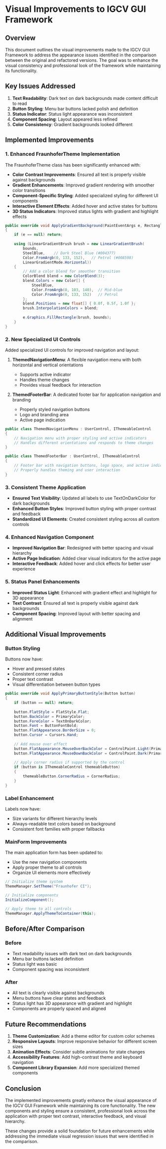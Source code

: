 # Visual Improvements to IGCV GUI Framework

## Overview

This document outlines the visual improvements made to the IGCV GUI Framework to address the appearance issues identified in the comparison between the original and refactored versions. The goal was to enhance the visual consistency and professional look of the framework while maintaining its functionality.

## Key Issues Addressed

1. **Text Readability**: Dark text on dark backgrounds made content difficult to read
2. **Button Styling**: Menu bar buttons lacked polish and definition
3. **Status Indicator**: Status light appearance was inconsistent
4. **Component Spacing**: Layout appeared less refined
5. **Color Consistency**: Gradient backgrounds looked different

## Implemented Improvements

### 1. Enhanced FraunhoferTheme Implementation

The FraunhoferTheme class has been significantly enhanced with:

- **Color Contrast Improvements**: Ensured all text is properly visible against backgrounds
- **Gradient Enhancements**: Improved gradient rendering with smoother color transitions
- **Component-Specific Styling**: Added specialized styling for different UI components
- **Interactive Element Effects**: Added hover and active states for buttons
- **3D Status Indicators**: Improved status lights with gradient and highlight effects

```csharp
public override void ApplyGradientBackground(PaintEventArgs e, Rectangle bounds)
{
    if (e == null) return;
    
    using (LinearGradientBrush brush = new LinearGradientBrush(
        bounds,
        SteelBlue,    // Dark Steel Blue (#004377)
        Color.FromArgb(0, 133, 152),   // Petrol (#008598)
        LinearGradientMode.Horizontal))
    {
        // Add a color blend for smoother transition
        ColorBlend blend = new ColorBlend(3);
        blend.Colors = new Color[] { 
            SteelBlue,
            Color.FromArgb(0, 103, 140),  // Mid-blue
            Color.FromArgb(0, 133, 152)   // Petrol
        };
        blend.Positions = new float[] { 0.0f, 0.5f, 1.0f };
        brush.InterpolationColors = blend;
        
        e.Graphics.FillRectangle(brush, bounds);
    }
}
```

### 2. New Specialized UI Controls

Added specialized UI controls for improved navigation and layout:

1. **ThemedNavigationMenu**: A flexible navigation menu with both horizontal and vertical orientations
   - Supports active indicator
   - Handles theme changes
   - Provides visual feedback for interaction

2. **ThemedFooterBar**: A dedicated footer bar for application navigation and branding
   - Properly styled navigation buttons
   - Logo and branding area
   - Active page indication

```csharp
public class ThemedNavigationMenu : UserControl, IThemeableControl
{
    // Navigation menu with proper styling and active indicators
    // Handles different orientations and responds to theme changes
}

public class ThemedFooterBar : UserControl, IThemeableControl
{
    // Footer bar with navigation buttons, logo space, and active indicators
    // Properly handles theming and user interaction
}
```

### 3. Consistent Theme Application

- **Ensured Text Visibility**: Updated all labels to use TextOnDarkColor for dark backgrounds
- **Enhanced Button Styles**: Improved button styling with proper contrast and feedback
- **Standardized UI Elements**: Created consistent styling across all custom controls

### 4. Enhanced Navigation Component

- **Improved Navigation Bar**: Redesigned with better spacing and visual hierarchy
- **Active Page Indication**: Added clear visual indicators for the active page
- **Interactive Feedback**: Added hover and click effects for better user experience

### 5. Status Panel Enhancements

- **Improved Status Light**: Enhanced with gradient effect and highlight for 3D appearance
- **Text Contrast**: Ensured all text is properly visible against dark backgrounds
- **Component Spacing**: Improved layout with better spacing and alignment

## Additional Visual Improvements

### Button Styling

Buttons now have:
- Hover and pressed states
- Consistent corner radius
- Proper text contrast
- Visual differentiation between button types

```csharp
public override void ApplyPrimaryButtonStyle(Button button)
{
    if (button == null) return;
    
    button.FlatStyle = FlatStyle.Flat;
    button.BackColor = PrimaryColor;
    button.ForeColor = TextOnDarkColor;
    button.Font = ButtonFontBold;
    button.FlatAppearance.BorderSize = 0;
    button.Cursor = Cursors.Hand;
    
    // Add mouse over effect
    button.FlatAppearance.MouseOverBackColor = ControlPaint.Light(PrimaryColor);
    button.FlatAppearance.MouseDownBackColor = ControlPaint.Dark(PrimaryColor);
    
    // Apply corner radius if supported by the control
    if (button is IThemeableControl themeableButton)
    {
        themeableButton.CornerRadius = CornerRadius;
    }
}
```

### Label Enhancement

Labels now have:
- Size variants for different hierarchy levels
- Always-readable text colors based on background
- Consistent font families with proper fallbacks

### MainForm Improvements

The main application form has been updated to:
- Use the new navigation components
- Apply proper theme to all controls
- Organize UI elements more effectively

```csharp
// Initialize theme system
ThemeManager.SetTheme("Fraunhofer CI");

// Initialize components
InitializeComponent();

// Apply theme to all controls
ThemeManager.ApplyThemeToContainer(this);
```

## Before/After Comparison

### Before
- Text readability issues with dark text on dark backgrounds
- Menu bar buttons lacked definition
- Status light was basic
- Component spacing was inconsistent

### After
- All text is clearly visible against backgrounds
- Menu buttons have clear states and feedback
- Status light has 3D appearance with gradient and highlight
- Components are properly spaced and aligned

## Future Recommendations

1. **Theme Customization**: Add a theme editor for custom color schemes
2. **Responsive Layouts**: Improve responsive behavior for different screen sizes
3. **Animation Effects**: Consider subtle animations for state changes
4. **Accessibility Features**: Add high-contrast theme and keyboard navigation
5. **Component Library Expansion**: Add more specialized themed components

## Conclusion

The implemented improvements greatly enhance the visual appearance of the IGCV GUI Framework while maintaining its core functionality. The new components and styling ensure a consistent, professional look across the application with proper text contrast, interactive feedback, and visual hierarchy.

These changes provide a solid foundation for future enhancements while addressing the immediate visual regression issues that were identified in the comparison.
